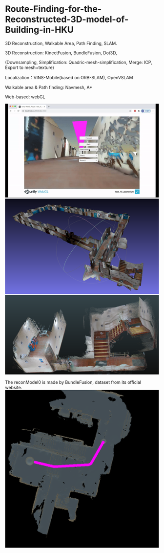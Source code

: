 # Route-Finding-for-the-Reconstructed-3D-model-of-Building-in-HKU
3D Reconstruction, Walkable Area, Path Finding, SLAM. 

3D Reconstruction: KinectFusion, BundleFusion, Dot3D, 

(Downsampling, Simplification: Quadric-mesh-simplification, Merge: ICP, Export to mesh+texture)

Localization：VINS-Mobile(based on ORB-SLAM), OpenVSLAM

Walkable area & Path finding: Navmesh, A*

Web-based: webGL

![showwebGL](img/webGL_version.gif)
![showModel](img/wholeModel.png)
![showPart](img/partModel.png)

The reconModel0 is made by BundleFusion, dataset from its official website.
![showroute](img/show_route.PNG)
